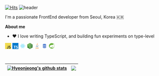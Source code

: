 [![Hits](https://hits.seeyoufarm.com/api/count/incr/badge.svg?url=https%3A%2F%2Fgithub.com%2Femily-hong&count_bg=%2386E759&title_bg=%230879F1&icon=angellist.svg&icon_color=%23E7E7E7&title=welcome&edge_flat=false)](https://hits.seeyoufarm.com)
![header](https://capsule-render.vercel.app/api?type=waving&color=auto&height=300&section=header&text=Welcome&fontSize=90&animation=fadeIn&fontAlignY=38&desc=Hyeonjeong's%20GitHub%20Profile)

<!--
<p align="center"><a href="https://anuraghazra.github.io"><img width="80%" alt="Hello, I'm Anurag. I do open source!" src="./assets/gh-readme-header.png" /></a></p>
-->

I'm a passionate FrontEnd developer from Seoul, Korea 🇰🇷

**About me**
<!--
- 💼 FrontEnd Engineer at [Razorpay](http://razorpay.com/)

- 📈 Built github-readme-stats, verlyjs and more, **50m+** hits • **50K** stars on GitHub
-->
- ❤️ I love writing TypeScript, and building fun experiments on type-level

<code><img height="20" alt="javascript" src="https://raw.githubusercontent.com/github/explore/80688e429a7d4ef2fca1e82350fe8e3517d3494d/topics/javascript/javascript.png"></code>
<code><img height="20" alt="typescript" src="https://raw.githubusercontent.com/github/explore/80688e429a7d4ef2fca1e82350fe8e3517d3494d/topics/typescript/typescript.png"></code>
<code><img height="20" alt="react" src="https://raw.githubusercontent.com/github/explore/80688e429a7d4ef2fca1e82350fe8e3517d3494d/topics/react/react.png"></code>
<code><img height="20" alt="nodejs" src="https://raw.githubusercontent.com/github/explore/80688e429a7d4ef2fca1e82350fe8e3517d3494d/topics/nodejs/nodejs.png"></code>
<code><img height="20" alt="java" src="https://raw.githubusercontent.com/github/explore/main/topics/java/java.png"></code>
<code><img height="20" alt="sql" src="https://raw.githubusercontent.com/github/explore/main/topics/sql/sql.png"></code>
<code><img height="20" alt="spring" src="https://raw.githubusercontent.com/github/explore/main/topics/spring/spring.png"></code>

<br />

| <a href="https://github.com/emily-hong/github-readme-stats"><img align="center" src="https://github-readme-stats.vercel.app/api?username=emily-hong&show_icons=true&include_all_commits=true&theme=buefy&hide_border=true" alt="Hyeonjeong's github stats" /></a> | <a href="https://github.com/emily-hong/github-readme-stats"><img align="center" src="https://github-readme-stats.vercel.app/api/top-langs/?username=emily-hong&layout=compact&theme=buefy&hide_border=true" /></a> |
| ------------- | ------------- |

<br />
<!--
<a href="https://twitter.com/anuraghazru">
  <img align="right" alt="emily-hong | Twitter" width="21px" src="https://raw.githubusercontent.com/emily-hong/emily-hong/master/assets/twitter.svg" />
</a>
<a href="https://codesandbox.io/u/anuraghazra">
  <img align="right" alt="emily-hong | CodeSandbox" width="20px" src="https://raw.githubusercontent.com/emily-hong/emily-hong/master/assets/codesandbox.svg" />
</a>
-->

